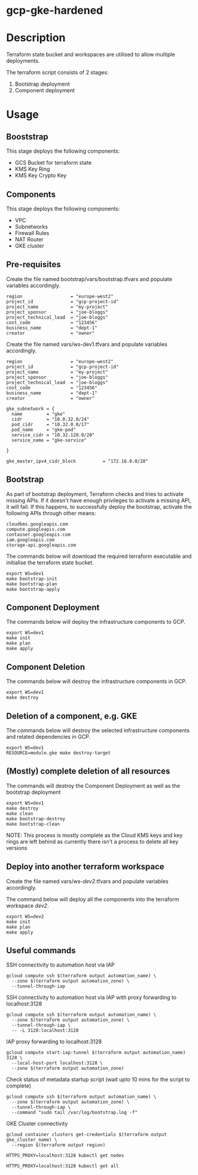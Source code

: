 # gcp-gke-hardened

# Description
Terraform state bucket and workspaces are utilised to allow multiple deployments.

The terraform script consists of 2 stages:
1. Bootstrap deployment
1. Component deployment

# Usage
## Booststrap
This stage deploys the following components:
* GCS Bucket for terraform state
* KMS Key Ring
* KMS Key Crypto Key

## Components
This stage deploys the following components:
* VPC
* Subnetworks
* Firewall Rules
* NAT Router
* GKE cluster

## Pre-requisites
Create the file named bootstrap/vars/bootstrap.tfvars and populate variables accordingly.
```
region                  = "europe-west2"
project_id              = "gcp-project-id"
project_name            = "my-project"
project_sponsor         = "joe-bloggs"
project_technical_lead  = "joe-bloggs"
cost_code               = "123456"
business_name           = "dept-1"
creator                 = "owner"
```

Create the file named vars/ws-dev1.tfvars and populate variables accordingly.
```
region                  = "europe-west2"
project_id              = "gcp-project-id"
project_name            = "my-project"
project_sponsor         = "joe-bloggs"
project_technical_lead  = "joe-bloggs"
cost_code               = "123456"
business_name           = "dept-1"
creator                 = "owner"

gke_subnetwork = {
  name         = "gke"
  cidr         = "10.0.32.0/24"
  pod_cidr     = "10.32.0.0/17"
  pod_name     = "gke-pod"
  service_cidr = "10.32.128.0/20"
  service_name = "gke-service"

}

gke_master_ipv4_cidr_block          = "172.16.0.0/28"
```

## Bootstrap
As part of bootstrap deployment, Terraform checks and tries to activate missing APIs. If it doesn't have enough privileges to activate a missing API, it will fail. If this happens, to successfully deploy the bootstrap, activate the following APIs through other means:

```
cloudkms.googleapis.com
compute.googleapis.com
container.googleapis.com
iam.googleapis.com
storage-api.googleapis.com
```

The commands below will download the required terraform executable and initialise the terraform state bucket.
```
export WS=dev1
make bootstrap-init
make bootstrap-plan
make bootstrap-apply
```

## Component Deployment
The commands below will deploy the infrastructure components to GCP.
```
export WS=dev1
make init 
make plan 
make apply
```

## Component Deletion
The commands below will destroy the infrastructure components in GCP.
```
export WS=dev1
make destroy
 ```

## Deletion of a component, e.g. GKE
The commands below will destroy the selected infrastructure components and related dependencies in GCP.
```
export WS=dev1
RESOURCE=module.gke make destroy-target
```

## (Mostly) complete deletion of all resources
The commands will destroy the Component Deployment as well as the bootstrap deployment
```
export WS=dev1
make destroy
make clean
make bootstrap-destroy
make bootstrap-clean
```

NOTE: This process is mostly complete as the Cloud KMS keys and key rings are left behind as currently there isn't a process to delete all key versions

## Deploy into another terraform workspace
Create the file named vars/ws-*dev2*.tfvars and populate variables accordingly.

The command below will deploy all the components into the terraform workspace *dev2*.
```
export WS=dev2
make init 
make plan 
make apply
```

## Useful commands
SSH connectivity to automation host via IAP
```shell script
gcloud compute ssh $(terraform output automation_name) \
  --zone $(terraform output automation_zone) \
  --tunnel-through-iap
```

SSH connectivity to automation host via IAP with proxy forwarding to localhost:3128
```shell script
gcloud compute ssh $(terraform output automation_name) \
  --zone $(terraform output automation_zone) \
  --tunnel-through-iap \
  -- -L 3128:localhost:3128
```

IAP proxy forwarding to localhost:3128
```shell script
gcloud compute start-iap-tunnel $(terraform output automation_name) 3128 \
  --local-host-port localhost:3128 \
  --zone $(terraform output automation_zone)
```

Check status of metadata startup script (wait upto 10 mins for the script to complete)
```shell script
gcloud compute ssh $(terraform output automation_name) \
  --zone $(terraform output automation_zone) \
  --tunnel-through-iap \
  --command "sudo tail /var/log/bootstrap.log -f"
```

GKE Cluster connectivity
```shell script
gcloud container clusters get-credentials $(terraform output gke_cluster_name) \
  --region $(terraform output region)

HTTPS_PROXY=localhost:3128 kubectl get nodes

HTTPS_PROXY=localhost:3128 kubectl get all
```
